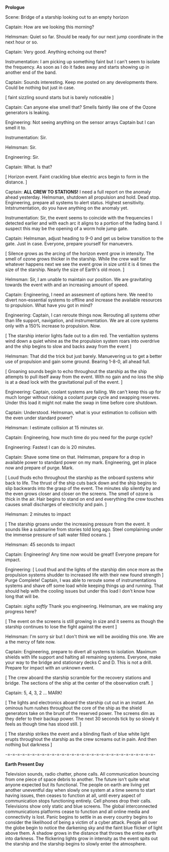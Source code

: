 **Prologue**

Scene: Bridge of a starship looking out to an empty horizon

Captain: How are we looking this morning?

Helmsman: Quiet so far. Should be ready for our next jump coordinate in the next hour or so.

Captain: Very good. Anything echoing out there?

Instrumentation: I am picking up something faint but I can't seem to isolate the frequency. As soon as I do it fades away and starts showing up in another end of the band.

Captain: Sounds interesting. Keep me posted on any developments there. Could be nothing but just in case.

[ faint sizzling sound starts but is barely noticeable ]

Captain: Can anyone else smell that? Smells faintly like one of the Ozone generators is leaking.

Engineering: Not seeing anything on the sensor arrays Captain but I can smell it to.

Instrumentation: Sir.

Helmsman: Sir.

Engineering: Sir.

Captain: What. Is that?

[ Horizon event. Faint crackling blue electric arcs begin to form in the distance. ]

Captain: **ALL CREW TO STATIONS!** I need a full report on the anomaly ahead yesterday. Helmsman, shutdown all propulsion and hold. Dead stop. Engineering, prepare all systems to alert status. Highest sensitivity. Intstrumentation, do you have anything on the anomaly yet.

Instrumentation: Sir, the event seems to coincide with the frequencies I detected earlier and with each arc it aligns to a portion of the fading band. I suspect this may be the opening of a worm hole jump gate.

Captain: Helmsman, adjust heading to 9-0 and get us below transition to the gate. Just in case. Everyone, prepare yourself for manuevers.

[ Silence grows as the arcing of the horizon event grow in intensity. The smell of ozone grows thicker in the starship. While the crew wait for whatever happens next we see the event grow in size until it is 4 times the size of the starship. Nearly the size of Earth's old moon. ]

Helmsman: Sir, I am unable to maintain our position. We are gravitating towards the event with and an increasing amount of speed.

Captain: Engineering, I need an assesment of options here. We need to divert non-essential systems to offline and increase the available resources to propulsion. What have you got in mind?

Engineering: Captain, I can reroute things now. Rerouting all systems other than life support, navigation, and instrumentation. We are at core systems only with a 150% increase to propulsion. Now.

[ The starship interior lights fade out to a dim red. The ventialtion systems wind down a quiet whine as the the propulsion system roars into overdrive and the ship begins to slow and backs away from the event ]

Helmsman: That did the trick but just barely. Manuevering us to get a better use of propulsion and gain some ground. Bearing 1-8-0, all ahead full.

[ Groaning sounds begin to echo throughout the starship as the ship attempts to pull itself away from the event. With no gain and no loss the ship is at a dead lock with the gravitational pull of the event. ]

Engineering: Captain, coolant systems are failing. We can't keep this up for much longer without risking a coolant purge cycle and swapping reserves. Under this load it might not make the swap in time before core shutdown.

Captain: Understood. Helmsman, what is your estimation to collision with the even under standard power?

Helmsman: I estimate collision at 15 minutes sir.

Captain: Engineering, how much time do you need for the purge cycle?

Engineering: Fastest I can do is 20 minutes.

Captain: Shave some time on that. Helmsman, prepare for a drop in available power to standard power on my mark. Engineering, get in place now and prepare of purge. Mark.

[ Loud thuds echo throughout the starship as the onboard systems whir back to life. The thrust of the ship cuts back down and the ship begins to slip backwards into the grasp of the event. The minutes slip silently by and the even grows closer and closer on the screens. The smell of ozone is thick in the air. Hair begins to stand on end and everything the crew touches causes small discharges of electricity and pain. ]

Helmsman: 2 minutes to impact

[ The starship groans under the increasing pressure from the event. It sounds like a submarine from stories told long ago. Steel complaining under the immense pressure of salt water filled oceans. ]

Helmsman: 45 seconds to impact

Captain: Engineering! Any time now would be great!! Everyone prepare for impact.

Engineering: [ Loud thud and the lights of the starship dim once more as the propulsion systems shudder to increased life with their new found strength ] Purge Complete! Captain, I was able to reroute some of instrumentations systems and shave off some load while keeping things up and running. That should help with the cooling issues but under this load I don't know how long that will be.

Captain: *sighs softly* Thank you engineering. Helmsman, are we making any progress here?

[ The event on the screens is still growing in size and it seems as though the starship continues to lose the fight against the event ]

Helmsman: I'm sorry sir but I don't think we will be avoiding this one. We are a the mercy of fate now.

Captain: Engineering, prepare to divert all systems to isolation. Maximum shields with life support and halting all remaining systems. Everyone, make your way to the bridge and stationary decks C and D. This is not a drill. Prepare for impact with an unknown event.

[ The crew aboard the starship scramble for the recovery stations and bridge. The sections of the ship at the center of the observation craft. ]

Captain: 5, 4, 3, 2 ... MARK!

[ The lights and electronics aboard the starship cut out in an instant. An ominous hum rushes throughout the core of the ship as the shield generators take on the brunt of the reserved power. The screens dim as they defer to their backup power. The next 30 seconds tick by so slowly it feels as though time has stood still. ]

[ The starship strikes the event and a blinding flash of blue white light erupts throughout the starship as the crew screams out in pain. And then nothing but darkness ]

-=-=-=-=-=-=-=-=-=-=-=-=-=-=-=-=-=-=-=-=-=-=-=-=-=-=-=-=-=-=-

**Earth Present Day**

Television sounds, radio chatter, phone calls. All communication bouncing from one piece of space debris to another. The future isn't quite what anyone expected but its functional. The people on earth are living yet another uneventful day when slowly one system at a time seems to start having issues, then ceases to function at all, until every aspect of communication stops functioning entirely. Cell phones drop their calls. Televisions show only static and blue screens. The global interconnected communications platforms cease to function and all online media and connectivity is lost. Panic begins to settle in as every country begins to consider the likelihood of being a victim of a cyber attack. People all over the globe begin to notice the darkening sky and the faint blue flicker of light above them. A shadow grows in the distance that throws the entire earth into darkness. The flickering lights grow in intensity as the event spits out the starship and the starship begins to slowly enter the atmosphere.

